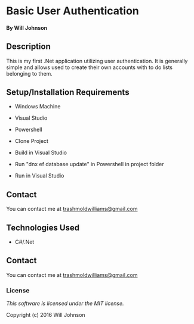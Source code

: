 # Basic User Authentication

#### By Will Johnson

## Description

This is my first .Net application utilizing user authentication. It is generally simple and allows used to create their own accounts with to do lists belonging to them.

## Setup/Installation Requirements

* Windows Machine
* Visual Studio
* Powershell

* Clone Project
* Build in Visual Studio
* Run "dnx ef database update" in Powershell in project folder
* Run in Visual Studio

## Contact
You can contact me at trashmoldwilliams@gmail.com

## Technologies Used

* C#/.Net

## Contact
You can contact me at trashmoldwilliams@gmail.com

### License

*This software is licensed under the MIT license.*

Copyright (c) 2016 Will Johnson
